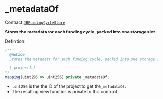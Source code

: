 # \_metadataOf

Contract:[`JBFundingCycleStore`](../)​‌

**Stores the metadata for each funding cycle, packed into one storage slot.**

Definition:

```javascript
/** 
  @notice
  Stores the metadata for each funding cycle, packed into one storage slot.
  
  [_projectId]
*/
mapping(uint256 => uint256) private _metadataOf;
```

* `uint256` is the the ID of the project to get the`_metadataOf`.
* The resulting view function is private to this contract.

